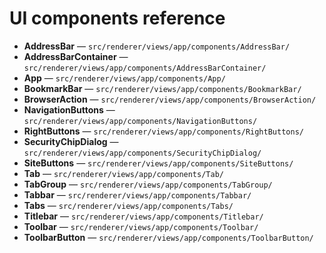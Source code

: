 # UI components reference

- **AddressBar** — `src/renderer/views/app/components/AddressBar/`
- **AddressBarContainer** — `src/renderer/views/app/components/AddressBarContainer/`
- **App** — `src/renderer/views/app/components/App/`
- **BookmarkBar** — `src/renderer/views/app/components/BookmarkBar/`
- **BrowserAction** — `src/renderer/views/app/components/BrowserAction/`
- **NavigationButtons** — `src/renderer/views/app/components/NavigationButtons/`
- **RightButtons** — `src/renderer/views/app/components/RightButtons/`
- **SecurityChipDialog** — `src/renderer/views/app/components/SecurityChipDialog/`
- **SiteButtons** — `src/renderer/views/app/components/SiteButtons/`
- **Tab** — `src/renderer/views/app/components/Tab/`
- **TabGroup** — `src/renderer/views/app/components/TabGroup/`
- **Tabbar** — `src/renderer/views/app/components/Tabbar/`
- **Tabs** — `src/renderer/views/app/components/Tabs/`
- **Titlebar** — `src/renderer/views/app/components/Titlebar/`
- **Toolbar** — `src/renderer/views/app/components/Toolbar/`
- **ToolbarButton** — `src/renderer/views/app/components/ToolbarButton/`
